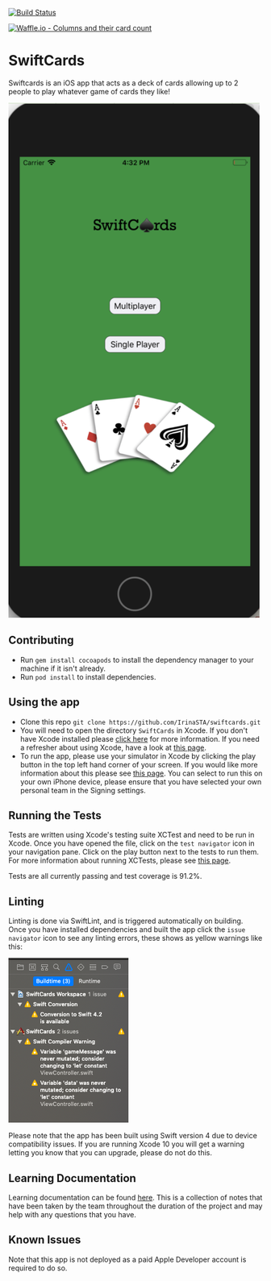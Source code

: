 [![Build Status](https://travis-ci.org/IrinaSTA/swiftcards.svg?branch=master)](https://travis-ci.org/IrinaSTA/swiftcards)

[![Waffle.io - Columns and their card count](https://badge.waffle.io/IrinaSTA/swiftcards.svg?columns=all)](https://waffle.io/IrinaSTA/swiftcards)

# SwiftCards
Swiftcards is an iOS app that acts as a deck of cards allowing up to 2 people to play whatever game of cards they like!

![alt text](image.png)

## Contributing
* Run `gem install cocoapods` to install the dependency manager to your machine if it isn't already.
* Run `pod install` to install dependencies.

## Using the app
* Clone this repo `git clone https://github.com/IrinaSTA/swiftcards.git`
* You will need to open the directory `SwiftCards` in Xcode. If you don't have Xcode installed please [click here](https://developer.apple.com/xcode/) for more information. If you need a refresher about using Xcode, have a look at [this page](https://github.com/IrinaSTA/swiftcards/wiki/XCode-Basics).
* To run the app, please use your simulator in Xcode by clicking the play button in the top left hand corner of your screen. If you would like more information about this please see [this page](https://github.com/IrinaSTA/swiftcards/wiki/XCode-Basics#running-ios-simulator). You can select to run this on your own iPhone device, please ensure that you have selected your own personal team in the Signing settings.

## Running the Tests
Tests are written using Xcode's testing suite XCTest and need to be run in Xcode. Once you have opened the file, click on the `test navigator` icon in your navigation pane. Click on the play button next to the tests to run them. For more information about running XCTests, please see [this page](https://developer.apple.com/library/archive/documentation/DeveloperTools/Conceptual/testing_with_xcode/chapters/05-running_tests.html).

Tests are all currently passing and test coverage is 91.2%.

## Linting
Linting is done via SwiftLint, and is triggered automatically on building. Once you have installed dependencies and built the app click the `issue navigator` icon to see any linting errors, these shows as yellow warnings like this:

![alt text](./Cards.xcassets/linting.png)

Please note that the app has been built using Swift version 4 due to device compatibility issues. If you are running Xcode 10 you will get a warning letting you know that you can upgrade, please do not do this.

## Learning Documentation
Learning documentation can be found [here](https://github.com/IrinaSTA/swiftcards/wiki). This is a collection of notes that have been taken by the team throughout the duration of the project and may help with any questions that you have.

## Known Issues
Note that this app is not deployed as a paid Apple Developer account is required to do so.
